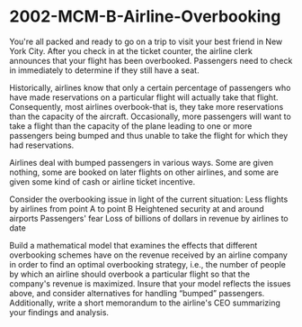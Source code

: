 # 2002-MCM-B-Airline-Overbooking


You're all packed and ready to go on a trip to visit your best friend in New York City. After you check in at the ticket counter, the airline clerk announces that your flight has been overbooked. Passengers need to check in immediately to determine if they still have a seat.

Historically, airlines know that only a certain percentage of passengers who have made reservations on a particular flight will actually take that flight. Consequently, most airlines overbook-that is, they take more reservations than the capacity of the aircraft. Occasionally, more passengers will want to take a flight than the capacity of the plane leading to one or more passengers being bumped and thus unable to take the flight for which they had reservations.

Airlines deal with bumped passengers in various ways. Some are given nothing, some are booked on later flights on other airlines, and some are given some kind of cash or airline ticket incentive.

Consider the overbooking issue in light of the current situation: Less flights by airlines from point A to point B Heightened security at and around airports Passengers' fear Loss of billions of dollars in revenue by airlines to date

Build a mathematical model that examines the effects that different overbooking schemes have on the revenue received by an airline company in order to find an optimal overbooking strategy, i.e., the number of people by which an airline should overbook a particular flight so that the company's revenue is maximized. Insure that your model reflects the issues above, and consider alternatives for handling “bumped” passengers. Additionally, write a short memorandum to the airline's CEO summarizing your findings and analysis.

